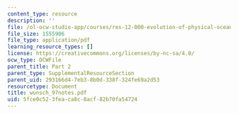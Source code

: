 ```yaml
---
content_type: resource
description: ''
file: /ol-ocw-studio-app/courses/res-12-000-evolution-of-physical-oceanography-spring-2007/5fce0c523feaca8c8acf82b70fa54724_wunsch_97notes.pdf
file_size: 1555906
file_type: application/pdf
learning_resource_types: []
license: https://creativecommons.org/licenses/by-nc-sa/4.0/
ocw_type: OCWFile
parent_title: Part 2
parent_type: SupplementalResourceSection
parent_uid: 293166d4-7eb3-8b0d-338f-324fe69a2d53
resourcetype: Document
title: wunsch_97notes.pdf
uid: 5fce0c52-3fea-ca8c-8acf-82b70fa54724
---
```

